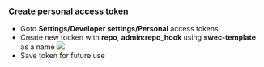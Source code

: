 
### Create personal access token
* Goto **Settings/Developer settings/Personal** access tokens
* Create new tocken with **repo**, **admin:repo_hook** using **swec-template** as a name
  ![](https://github.com/swe-course/swec-lectures/raw/master/imgs/github-01.png)
* Save token for future use 
